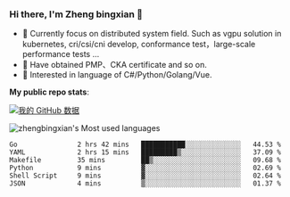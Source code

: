 ### Hi there, I'm Zheng bingxian  👋

* 📖  Currently focus on distributed system field. Such as vgpu solution in kubernetes, cri/csi/cni develop, conformance test，large-scale performance tests ...
* 🌱  Have obtained PMP、CKA certificate and so on.
* 👯  Interested in language of C#/Python/Golang/Vue.

**My public repo stats**:

[![我的 GitHub 数据](https://github-readme-stats.vercel.app/api?username=zhengbingxian&theme=merko)]()

![zhengbingxian's Most used languages](https://github-readme-stats.vercel.app/api/top-langs/?username=zhengbingxian&layout=compact&hide_border=true&langs_count=10)

<!--START_SECTION:waka-->

```text
Go               2 hrs 42 mins   ███████████░░░░░░░░░░░░░░   44.53 %
YAML             2 hrs 15 mins   █████████▒░░░░░░░░░░░░░░░   37.09 %
Makefile         35 mins         ██▒░░░░░░░░░░░░░░░░░░░░░░   09.68 %
Python           9 mins          ▓░░░░░░░░░░░░░░░░░░░░░░░░   02.69 %
Shell Script     9 mins          ▓░░░░░░░░░░░░░░░░░░░░░░░░   02.64 %
JSON             4 mins          ▒░░░░░░░░░░░░░░░░░░░░░░░░   01.37 %
```

<!--END_SECTION:waka-->
